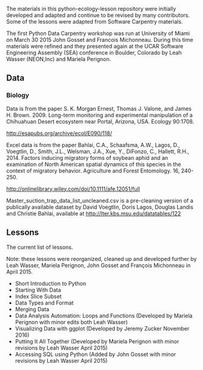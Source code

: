 The materials in this python-ecology-lesson repository were initially developed
and adapted and continue to be revised by many contributors. Some of the lessons
were adapted from Software Carpentry materials.

The first Python Data Carpentry workshop was run at University of Miami on March
30 2015 John Gosset and Francois Michonneau. During this time materials were
refined and they presented again at the UCAR Software Engineering Assembly (SEA)
conference in Boulder, Colorado by Leah Wasser (NEON,Inc) and Mariela Perignon.

## Data

### Biology

Data is from the paper S. K. Morgan Ernest, Thomas J. Valone, and James H.
Brown. 2009. Long-term monitoring and experimental manipulation of a Chihuahuan
Desert ecosystem near Portal, Arizona, USA. Ecology 90:1708.

http://esapubs.org/archive/ecol/E090/118/

Excel data is from the paper Bahlai, C.A., Schaafsma, A.W., Lagos, D., Voegtlin,
D., Smith, J.L., Welsman, J.A., Xue, Y., DiFonzo, C., Hallett, R.H., 2014.
Factors inducing migratory forms of soybean aphid and an examination of North
American spatial dynamics of this species in the context of migratory behavior.
Agriculture and Forest Entomology. 16, 240-250.

http://onlinelibrary.wiley.com/doi/10.1111/afe.12051/full

Master_suction_trap_data_list_uncleaned.csv is a pre-cleaning version of a
publically available dataset by David Voegtlin, Doris Lagos, Douglas Landis and
Christie Bahlai, available at http://lter.kbs.msu.edu/datatables/122

## Lessons

The current list of lessons.

Note: these lessons were reorganized, cleaned up and developed further by Leah
Wasser, Mariela Perignon, John Gosset and François Michonneau in April 2015.

 - Short Introduction to Python
 - Starting With Data
 - Index Slice Subset
 - Data Types and Format
 - Merging Data
 - Data Analysis Automation: Loops and Functions (Developed by Mariela Perignon with minor edits both Leah Wasser)
 - Visualizing Data with ggplot (Developed by Jeremy Zucker November 2016)
 - Putting It All Together (Developed by Mariela Perignon with minor revisions by Leah Wasser April 2015)
 - Accessing SQL using Python (Added by John Gosset with minor revisions by Leah Wasser April 2015)

